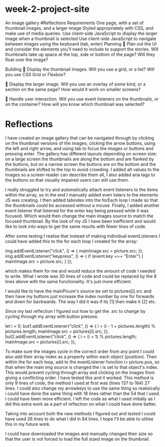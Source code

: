 # week-2-project-site

An image gallery
#Reflections
Requirements
One page, with a set of thumbnail images, and a larger image
Styled appropriately with CSS, and make use of media queries.
Use client-side JavaScript to display the larger image when a thumbnail is selected
Use client-side JavaScript to navigate between images using the keyboard (tab, enter)
Planning
🎯 Plan out the UI and consider the elements you'll need to include to support the stories. Will thumbnails take up space at the top, side or bottom of the page? Will they float over the image?

Building
🎯 Display the thumbnail images. Will you use a grid, or a list? Will you use CSS Grid or Flexbox?

🎯 Display the larger image. Will you use an overlay of some kind, or a section on the same page? How would it work on smaller screens?

🎯 Handle user interaction. Will you use event listeners on the thumbnails, or on the container? How will you know which thumbnail was selected?

# Reflections

I have created an image gallery that can be navigated through by clicking on the thumbnail versions of the images, clicking the arrow buttons, using the left and right arrow, and using tab to focus the images or buttons and pressing enter. The gallery has different layouts depending on screen size: on a large screen the thumbnails are along the bottom and are flanked by the buttons, but on a narrow screen the buttons are on the bottom and the thumbnails are shifted to the top to avoid crowding. I added alt values to the images so a screen reader can describe them all, I also added aria tags to the buttons so that visually impaired users can still use them.

I really struggled to try and automatically attach event listeners to the items within the array, so in the end I manually added even listers to the elements JS was creating. I then added tabindex into the forEach loop I made so that the thumbnails could be accessed without a mouse. Finally, I added another event listener that listened for the enter key being pressed while it was focused. Which would then change the main images source to match the focused thumbnail.
By the look of my JS I have been inefficient and would like to look into ways to get the same results with fewer lines of code.

After some testing I realise that instead of making individual eventListeners I could have added this to the for each loop I created for the array:

img.addEventListener("click", () => {
mainImage.src = picture.src;
});
img.addEventListener("keypress", () => {
if (event.key === "Enter") {
mainImage.src = picture.src;
}
});

which makes them for me and would reduce the amount of code I needed to write. What I wrote was 30 lines of code and could be replaced by the 8 lines above with the same functionality. It's just more efficient.

I would like to have the mainPicure's source be set to pictures[i].src and then have my buttons just increase the index number by one for forwards and down for backwards. The way I did it was if its [1] then make it [2] etc.

Since my last reflection I figured out how to get the .src to change by cycling through my array with button presses:

let i = 0;
but1.addEventListener("click", () => {
i = (i - 1 + pictures.length) % pictures.length;
mainImage.src = pictures[i].src;
});
but2.addEventListener("click", () => {
i = (i + 1) % pictures.length;
mainImage.src = pictures[i].src;
});

To make sure the images cycle in the correct order from any point I could also add their array index as a property within each object (position). Then within the for each loop, add to the eventListener function i= picture.pos, so that when the main img source is changed the i is set to that object's index. This would prevent cycling through array and clicking on the images from giving a conflicting order.
I have tested this and it worked. This method is only 9 lines of code, the method I used at first was (lines 137 to 164) 27 lines. I could also change my arrowkeys to use the same thing so realisically i could have done the same thing with 18 lines rather than the 54 that I used. I could have been more efficient. I left the code as what I used initially as I did this extra work as a part of reflection on what I could have done better.

Taking into account both the new methods I figured out and tested I could have used 26 lines to do what I did in 84 lines. I hope I'll be able to utilise this in my future work.

I could have downloaded the images and manually changed their size so that the user is not forced to load the full sized image on the thumbnail.

